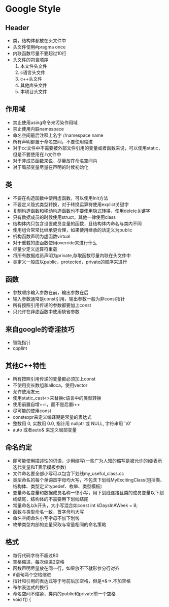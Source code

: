# Google Style
## Header
* 类，结构体都放在头文件中
* 头文件使用#pragma once
* 内联函数尽量不要超过10行
* 头文件的包含顺序
    1. 本文件头文件
    2. c语言头文件
    3. c++头文件
    4. 其他库头文件
    5. 本项目头文件
## 作用域
* 禁止使用using命令来污染作用域
* 禁止使用内联namespace
* 命名空间最后注释上名字 //namespace name
* 所有声明都置于命名空间，不要使用缩进
* 对于cc文件中不需要被外部文件引用的变量或者函数来说，可以使用static，但是不要使用在.h文件中
* 对于非成员函数来说，尽量放在命名空间内
* 对于局部变量尽量在声明的时候初始化
## 类
* 不要在构造函数中使用虚函数，可以使用Init方法
* 不要定义隐式类型转换，对于转换运算符使用explict关键字
* 复制构造函数和移动构造函数也不要使用隐式转换，使用delete关键字
* 只有数据成员的时候使用struct，其他一律使用class
* 结构体内只包含设置成员变量的函数，且结构体内命名与类内不同
* 使用组合常常比继承更合理，如果使用继承的话定义为public
* 析构函数声明为虚函数virtual
* 对于重载的虚函数使用override来进行什么
* 尽量少定义运算符重载
* 将所有数据成员声明为private,存取函数尽量内联在头文件中
* 类定义一般应以public，protected，private的顺序来进行
## 函数
* 参数顺序输入参数在前，输出参数在后
* 输入参数通常是const引用，输出参数一般为非const指针
* 所有按照引用传递的参数都要加上const
* 只允许在非虚函数中使用缺省参数
## 来自google的奇淫技巧
* 智能指针
* cpplint
## 其他C++特性
* 所有按照引用传递的变量都必须加上const
* 不使用变长数组和alloca，使用vector
* 允许使用友元
* 使用static_cast<>来替换c语言中的类型转换
* 使用前置自增++i，而不是后置i++
* 尽可能的使用const
* constexpr来定义编译期是常量的表达式
* 整数用 0, 实数用 0.0, 指针用 nullptr 或 NULL, 字符串用 '\0'
* auto 或者auto& 来定义局部变量
## 命名约定
* 即可能使用描述性的词语，少用缩写(一些广为人知的缩写是被允许的如i表示迭代变量和T表示模板参数)
* 文件命名要全部小写可以包含下划线my_useful_class.cc
* 类型命名的每个单词首字母均大写，不包含下划线MyExcitingClass(包括类、结构体、类型定义typedef、枚举、类型模板)
* 变量命名变量和数据成员名称一律小写，用下划线连接且类的成员变量以下划线结尾，结构体的不需要用下划线结尾
* 常量命名以k开头，大小写混合如const int kDaysInAWeek = 8;
* 函数与类型命名一致，首字母均大写
* 命名空间命名小写字母不加下划线
* 枚举类型内部的变量采取与常量相同的命名策略
## 格式
* 每行代码字符不超过80
* 空格缩进，每次缩进2空格
* 函数声明尽量放在同一行，如果放不下就形参分行对齐
* if语句两个空格缩进
* 指针和引用的表达式等于号前后加空格，但是*&->.不加空格
* 布尔表达式的换行
* 命名空间不缩紧，类内的public和private前一个空格
* void f() {